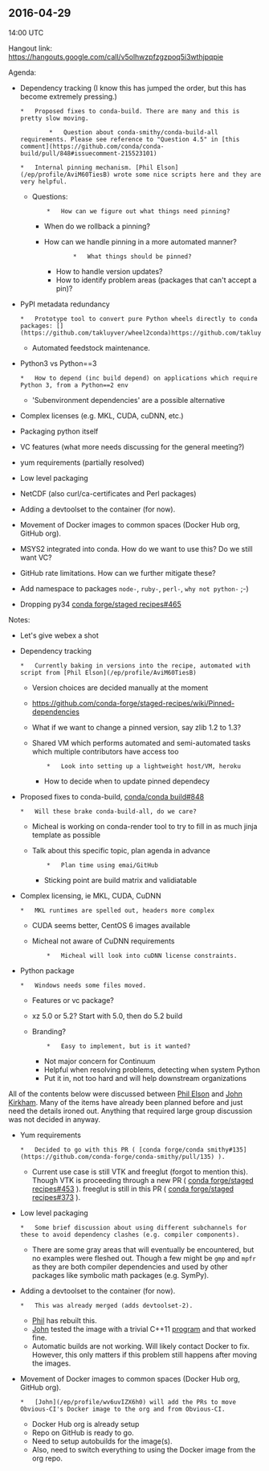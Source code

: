 ## 2016-04-29

14:00 UTC

Hangout link: [](https://hangouts.google.com/call/v5olhwzpfzgzpoq5i3wthjpqpie)https://hangouts.google.com/call/v5olhwzpfzgzpoq5i3wthjpqpie

Agenda:

*   Dependency tracking (I know this has jumped the order, but this has become extremely pressing.)

        *   Proposed fixes to conda-build. There are many and this is pretty slow moving.

                *   Question about conda-smithy/conda-build-all requirements. Please see reference to "Question 4.5" in [this comment](https://github.com/conda/conda-build/pull/848#issuecomment-215523101) 

        *   Internal pinning mechanism. [Phil Elson](/ep/profile/AviM60TiesB) wrote some nice scripts here and they are very helpful.
    *   Questions:

                *   How can we figure out what things need pinning?
        *   When do we rollback a pinning?
        *   How can we handle pinning in a more automated manner?

                        *   What things should be pinned?
            *   How to handle version updates?
            *   How to identify problem areas (packages that can't accept a pin)?

*   PyPI metadata redundancy

        *   Prototype tool to convert pure Python wheels directly to conda packages: [](https://github.com/takluyver/wheel2conda)https://github.com/takluyver/wheel2conda
    *   Automated feedstock maintenance.

*   Python3 vs Python==3

        *   How to depend (inc build depend) on applications which require Python 3, from a Python==2 env
    *   'Subenvironment dependencies' are a possible alternative

*   Complex licenses (e.g. MKL, CUDA, cuDNN, etc.)
*   Packaging python itself
*   VC features (what more needs discussing for the general meeting?)
*   yum requirements (partially resolved)
*   Low level packaging
*   NetCDF (also curl/ca-certificates and Perl packages)
*   Adding a devtoolset to the container (for now).
*   Movement of Docker images to common spaces (Docker Hub org, GitHub org).
*   MSYS2 integrated into conda. How do we want to use this? Do we still want VC?
*   GitHub rate limitations. How can we further mitigate these?
*   Add namespace to packages `node-`, `ruby-`, `perl-`, `why not python-` ;-)

*   Dropping py34 [conda forge/staged recipes#465](https://github.com/conda-forge/staged-recipes/pull/465)

Notes:

*   Let's give webex a shot
*   Dependency tracking

        *   Currently baking in versions into the recipe, automated with script from [Phil Elson](/ep/profile/AviM60TiesB)
    *   Version choices are decided manually at the moment
    *   [](https://github.com/conda-forge/staged-recipes/wiki/Pinned-dependencies)https://github.com/conda-forge/staged-recipes/wiki/Pinned-dependencies
    *   What if we want to change a pinned version, say zlib 1.2 to 1.3?
    *   Shared VM which performs automated and semi-automated tasks which multiple contributors have access too

                *   Look into setting up a lightweight host/VM, heroku

        *   How to decide when to update pinned dependecy

*   Proposed fixes to conda-build, [conda/conda build#848](https://github.com/conda/conda-build/pull/848)

        *   Will these brake conda-build-all, do we care?
    *   Micheal is working on conda-render tool to try to fill in as much jinja template as possible
    *   Talk about this specific topic, plan agenda in advance

                *   Plan time using emai/GitHub

        *   Sticking point are build matrix and validiatable

*   Complex licensing, ie MKL, CUDA, CuDNN

        *   MKL runtimes are spelled out, headers more complex
    *   CUDA seems better, CentOS 6 images available
    *   Micheal not aware of CuDNN requirements

                *   Micheal will look into cuDNN license constraints.

*   Python package

        *   Windows needs some files moved.
    *   Features or vc package?
    *   xz 5.0 or 5.2?  Start with 5.0, then do 5.2 build
    *   Branding?  

                *   Easy to implement, but is it wanted?
        *   Not major concern for Continuum
        *   Helpful when resolving problems, detecting when system Python
        *   Put it in, not too hard and will help downstream organizations

All of the contents below were discussed between [Phil Elson](/ep/profile/AviM60TiesB) and [John Kirkham](/ep/profile/wv6uvIZX6h0). Many of the items have already been planned before and just need the details ironed out. Anything that required large group discussion was not decided in anyway.

*   Yum requirements

        *   Decided to go with this PR ( [conda forge/conda smithy#135](https://github.com/conda-forge/conda-smithy/pull/135) ).
    *   Current use case is still VTK and freeglut (forgot to mention this). Though VTK is proceeding through a new PR ( [conda forge/staged recipes#453](https://github.com/conda-forge/staged-recipes/pull/453) ). freeglut is still in this PR ( [conda forge/staged recipes#373](https://github.com/conda-forge/staged-recipes/pull/373) ).

*   Low level packaging

        *   Some brief discussion about using different subchannels for these to avoid dependency clashes (e.g. compiler components).
    *   There are some gray areas that will eventually be encountered, but no examples were fleshed out. Though a few might be `gmp` and `mpfr` as they are both compiler dependencies and used by other packages like symbolic math packages (e.g. SymPy).

*   Adding a devtoolset to the container (for now).

        *   This was already merged (adds devtoolset-2).
    *   [Phil](/ep/profile/AviM60TiesB) has rebuilt this.
    *   [John](/ep/profile/wv6uvIZX6h0) tested the image with a trivial C++11 [program](https://github.com/jakirkham/hello_tests/blob/5b2f6b0c5682ecd84bee3be9cb73d790265f6002/hello.cxx) and that worked fine.
    *   Automatic builds are not working. Will likely contact Docker to fix. However, this only matters if this problem still happens after moving the images.

*   Movement of Docker images to common spaces (Docker Hub org, GitHub org).

        *   [John](/ep/profile/wv6uvIZX6h0) will add the PRs to move Obvious-CI's Docker image to the org and from Obvious-CI.
    *   Docker Hub org is already setup
    *   Repo on GitHub is ready to go.
    *   Need to setup autobuilds for the image(s).
    *   Also, need to switch everything to using the Docker image from the org repo.
